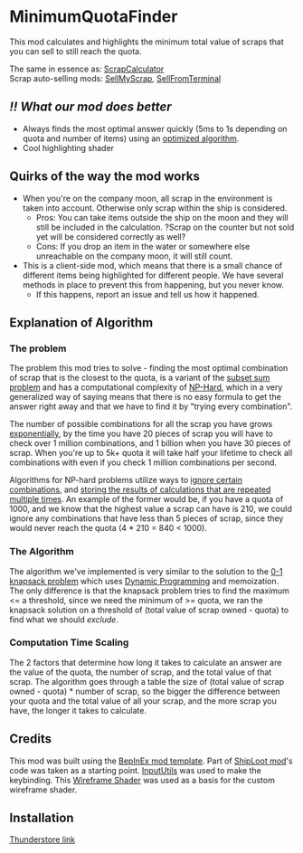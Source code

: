 # MinimumQuotaFinder
This mod calculates and highlights the minimum total value of scraps that you can sell to still reach the quota.

The same in essence as: [ScrapCalculator](https://thunderstore.io/c/lethal-company/p/granny/ScrapCalculator/)\
Scrap auto-selling mods: [SellMyScrap](https://thunderstore.io/c/lethal-company/p/Zehs/SellMyScrap/), [SellFromTerminal](https://thunderstore.io/c/lethal-company/p/stormytuna/SellFromTerminal/)

## _‼ What our mod does better_
- Always finds the most optimal answer quickly (5ms to 1s depending on quota and number of items) using an [optimized algorithm](#explanation-of-algorithm).
- Cool highlighting shader

## Quirks of the way the mod works
- When you're on the company moon, all scrap in the environment is taken into account. Otherwise only scrap within the ship is considered.
  - Pros: You can take items outside the ship on the moon and they will still be included in the calculation. ?Scrap on the counter but not sold yet will be considered correctly as well?
  - Cons: If you drop an item in the water or somewhere else unreachable on the company moon, it will still count.
- This is a client-side mod, which means that there is a small chance of different items being highlighted for different people. We have several methods in place to prevent this from happening, but you never know.
  - If this happens, report an issue and tell us how it happened.

## Explanation of Algorithm
### The problem
The problem this mod tries to solve - finding the most optimal combination of scrap that is the closest to the quota, is a variant of the [subset sum problem](https://en.wikipedia.org/wiki/Subset_sum_problem) and has a computational complexity of [NP-Hard](https://en.wikipedia.org/wiki/NP-hardness), which in a very generalized way of saying means that there is no easy formula to get the answer right away and that we have to find it by "trying every combination".

The number of possible combinations for all the scrap you have grows [exponentially](https://math.stackexchange.com/a/3788314), by the time you have 20 pieces of scrap you will have to check over 1 million combinations, and 1 billion when you have 30 pieces of scrap. When you're up to 5k+ quota it will take half your lifetime to check all combinations with even if you check 1 million combinations per second.

Algorithms for NP-hard problems utilize ways to [ignore certain combinations](https://en.wikipedia.org/wiki/Decision_tree_pruning), and [storing the results of calculations that are repeated multiple times](https://en.wikipedia.org/wiki/Memoization). An example of the former would be, if you have a quota of 1000, and we know that the highest value a scrap can have is 210, we could ignore any combinations that have less than 5 pieces of scrap, since they would never reach the quota (4 * 210 = 840 < 1000).

### The Algorithm
The algorithm we've implemented is very similar to the solution to the [0-1 knapsack problem](https://en.wikipedia.org/wiki/Knapsack_problem#0-1_knapsack_problem) which uses [Dynamic Programming](https://en.wikipedia.org/wiki/Dynamic_programming) and memoization. The only difference is that the knapsack problem tries to find the maximum <= a threshold, since we need the minimum of >= quota, we ran the knapsack solution on a threshold of (total value of scrap owned - quota) to find what we should *exclude*.

### Computation Time Scaling
The 2 factors that determine how long it takes to calculate an answer are the value of the quota, the number of scrap, and the total value of that scrap. The algorithm goes through a table the size of (total value of scrap owned - quota) * number of scrap, so the bigger the difference between your quota and the total value of all your scrap, and the more scrap you have, the longer it takes to calculate.

## Credits
This mod was built using the [BepInEx mod template](https://docs.bepinex.dev/articles/dev_guide/plugin_tutorial/2_plugin_start.html). Part of [ShipLoot mod](https://github.com/tinyhoot/ShipLoot)'s code was taken as a starting point. [InputUtils](https://thunderstore.io/c/lethal-company/p/Rune580/LethalCompany_InputUtils/) was used to make the keybinding. This [Wireframe Shader](https://gist.github.com/baba-s/14ecab2df06188a083e66ab00b2c9499) was used as a basis for the custom wireframe shader.

## Installation
[Thunderstore link]()
